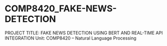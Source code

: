 # COMP8420_FAKE-NEWS-DETECTION
PROJECT TITLE: FAKE NEWS DETECTION USING BERT AND REAL-TIME API INTEGRATION Unit: COMP8420 – Natural Language Processing
